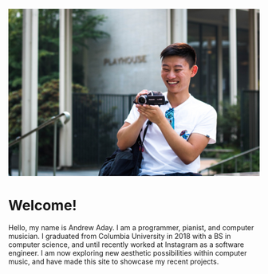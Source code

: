 

![Profile Photo](/assets/images/profile_photo.jpg)
# Welcome!

Hello, my name is Andrew Aday. I am a programmer, pianist, and computer musician. I graduated from Columbia University in 2018 with a BS in computer science, and until recently worked at Instagram as a software engineer. I am now exploring new aesthetic possibilities within computer music, and have made this site to showcase my recent projects.
